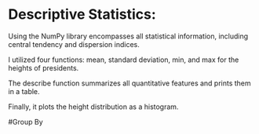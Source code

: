 
# Descriptive Statistics:

Using the NumPy library encompasses all statistical information, including central tendency and dispersion indices.

I utilized four functions: mean, standard deviation, min, and max for the heights of presidents.

The describe function summarizes all quantitative features and prints them in a table.

Finally, it plots the height distribution as a histogram.

#Group By
